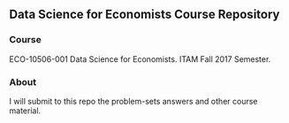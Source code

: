 ## Data Science for Economists Course Repository

### Course     

ECO-10506-001 Data Science for Economists. ITAM Fall 2017 Semester.

### About

I will submit to this repo the problem-sets answers and other course material. 

